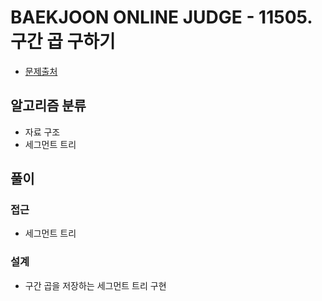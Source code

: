 # BAEKJOON ONLINE JUDGE - 11505. 구간 곱 구하기

- [문제출처](https://www.acmicpc.net/problem/11505 '11505. 구간 곱 구하기')

## 알고리즘 분류

- 자료 구조
- 세그먼트 트리

## 풀이

### 접근

- 세그먼트 트리

### 설계

- 구간 곱을 저장하는 세그먼트 트리 구현

